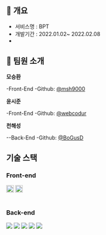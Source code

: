 




## 📄 개요
- 서비스명 : BPT
- 개발기간 : 2022.01.02~ 2022.02.08
- 

## 🫶 팀원 소개

**모승환**

-Front-End
-Github: [@msh9000](https://github.com/msh9000)

**윤시준**

-Front-End
-Github: [@webcodur](https://github.com/webcodur)

**천해성**

--Back-End
-Github: [@BoGusD](https://github.com/BoGusD)

## 기술 스택

### Front-end

<div>
<img src="https://img.shields.io/badge/Next-black?style=for-the-badge&logo=next.js&logoColor=white" height="20px">
<img src="https://img.shields.io/badge/SASS-Pink?style=for-the-badge&logo=next.js&logoColor=white" height="20px">

</div>
<br />

### Back-end
<div>
<img src="https://img.shields.io/badge/JavaScript-F7DF1E?style=flat-square&logo=JavaScript&logoColor=white"/>
<img src="https://img.shields.io/badge/Node.js-339933?style=flat-square&logo=Node.js&logoColor=white"/>
<img src="https://img.shields.io/badge/Express-000000?style=flat-square&logo=express&logoColor=white"/>
<img src="https://img.shields.io/badge/mongoDB-47A248?style=flat-square&logo=mongoDB&logoColor=white"/>
<img src="https://img.shields.io/badge/nodemailer-686854?style=flat-square&logo=nodemailer&logoColor=white"/>
</div>



